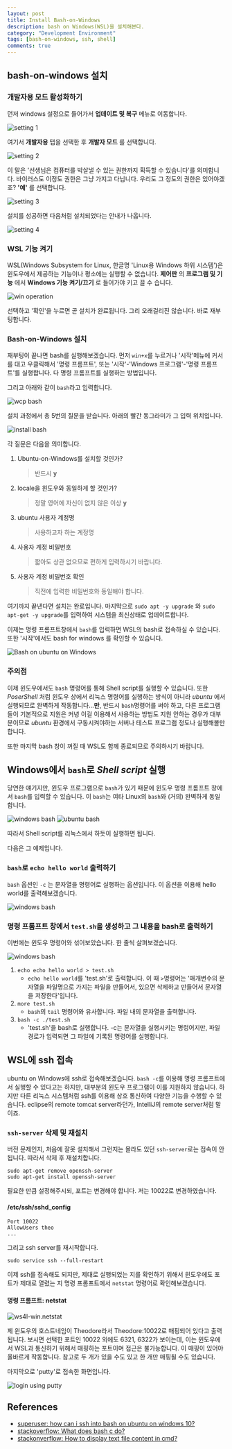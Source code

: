 ```yaml
---
layout: post
title: Install Bash-on-Windows
description: bash on Windows(WSL)을 설치해본다.
category: "Development Environment"
tags: [bash-on-windows, ssh, shell]
comments: true
---
```

## bash-on-windows 설치

### 개발자용 모드 활성화하기

먼저 windows 설정으로 들어가서 **업데이트 및 복구** 메뉴로 이동합니다.

![setting 1](/resources/170814/ws4l-01.jpg)

여기서 **개발자용** 탭을 선택한 후 **개발자 모드** 를 선택합니다.

![setting 2](/resources/170814/ws4l-02.jpg)

이 말은 '선생님은 컴퓨터를 박살낼 수 있는 권한까지 획득할 수 있습니다'를 의미합니다. 바이러스도 이정도 권한은 그냥 가지고 다닙니다. 우리도 그 정도의 권한은 있어야겠죠? **'예'** 를 선택합니다.

![setting 3](/resources/170814/ws4l-03.jpg)

설치를 성공하면 다음처럼 설치되었다는 안내가 나옵니다.

![setting 4](/resources/170814/ws4l-04.jpg)

### WSL 기능 켜기

WSL(Windows Subsystem for Linux, 한글명 'Linux용 Windows 하위 시스템')은 윈도우에서 제공하는 기능이나 평소에는 실행할 수 없습니다. **제어판** 의 **프로그램 및 기능** 에서 **Windows 기능 켜기/끄기** 로 들어가야 키고 끌 수 습니다.

![win operation](/resources/170814/ws4l-05.jpg)

선택하고 '확인'을 누르면 곧 설치가 완료됩니다. 그리 오래걸리진 않습니다. 바로 재부팅합니다.

### Bash-on-Windows 설치

재부팅이 끝나면 bash를 실행해보겠습니다. 먼저 `win+x`를 누르거나 '시작'메뉴에 커서를 대고 우클릭해서 '명령 프롬프트', 또는 '시작'-'Windows 프로그램'-'명령 프롬프트'를 실행합니다. 다 명령 프롬프트를 실행하는 방법입니다.

 그리고 아래와 같이 `bash`라고 입력합니다.

![wcp bash](/resources/170814/ws4l-06.jpg)

설치 과정에서 총 5번의 질문을 받습니다. 아래의 빨간 동그라미가 그 입력 위치입니다.

![install bash](/resources/170814/ws4l-09-1.jpg)

각 질문은 다음을 의미합니다.

1. Ubuntu-on-Windows를 설치할 것인가?
    > 반드시 **y**

1. locale을 윈도우와 동일하게 할 것인가?
    > 정말 영어에 자신이 없지 않은 이상 **y**

1. ubuntu 사용자 계정명
    > 사용하고자 하는 계정명

1. 사용자 계정 비밀번호
    > 짧아도 상관 없으므로 편하게 입력하시기 바랍니다.

1. 사용자 계정 비밀번호 확인
    > 직전에 입력한 비밀번호와 동일해야 합니다.

여기까지 끝낸다면 설치는 완료입니다.
마지막으로 `sudo apt -y upgrade` 와 `sudo apt-get -y upgrade`를 입력하여 시스템을 최신상태로 업데이트합니다.

이제는 명령 프롬프트창에서 `bash`를 입력하면 WSL의 bash로 접속하실 수 있습니다. 또한 '시작'에서도 bash for windows 를 확인할 수 있습니다.

![Bash on ubuntu on Windows](/resources/170814/ws4l-10.jpg)

### 주의점

이제 윈도우에서도 `bash` 명령어를 통해 Shell script를 실행할 수 있습니다.
또한 _PoserShell_ 처럼 윈도우 상에서 리눅스 명령어를 실행하는 방식이 아니라 _ubuntu_ 에서 실행되므로 완벽하게 작동합니다...**만**,
반드시 `bash`명령어를 써야 하고, 다른 프로그램들이 기본적으로 지원은 커녕 이걸 이용해서 사용하는 방법도 지원 안하는 경우가 대부분이므로
*ubuntu* 환경에서 구동시켜야하는 서버나 테스트 프로그램 정도나 실행해볼만 합니다.

또한 마지막 bash 창이 꺼질 때 WSL도 함께 종료되므로 주의하시기 바랍니다.

## Windows에서 `bash`로 *Shell script* 실행

당연한 얘기지만, 윈도우 프로그램으로 `bash`가 있기 때문에 윈도우 명령 프롬프트 창에서 `bash`를 입력할 수 있습니다. 이 `bash`는 여타 Linux의 `bash`와 (거의) 완벽하게 동일합니다.

![windows bash](/resources/170814/ws4l-11.jpg)
![ubuntu bash](/resources/170814/ws4l-12.jpg)

따라서 Shell script를 리눅스에서 하듯이 실행하면 됩니다.

다음은 그 예제입니다.

### `bash`로 `echo hello world` 출력하기

`bash` 옵션인 `-c` 는 문자열을 명령어로 실행하는 옵션입니다. 이 옵션을 이용해 hello world를 출력해보겠습니다.

![windows bash](/resources/170814/ws4l-13.jpg)

### 명령 프롬프트 창에서 `test.sh`을 생성하고 그 내용을 bash로 출력하기

이번에는 윈도우 명령어와 섞어보았습니다. 한 줄씩 살펴보겠습니다.

![windows bash](/resources/170814/ws4l-14.jpg)

1. `echo echo hello world > test.sh`
    - `echo hello world`를 'test.sh'로 출력합니다. 이 때 `>`명령어는 '매개변수의 문자열을 파일명으로 가지는 파일을 만들어서, 있으면 삭제하고 만들어서 문자열을 저장한다'입니다.
1. `more test.sh`
    - `bash`의 `tail` 명령어와 유사합니다. 파일 내의 문자열을 출력합니다.
1. `bash -c ./test.sh`
    - 'test.sh'을 bash로 실행합니다. -c는 문자열을 실행시키는 명렁어지만, 파일경로가 입력되면 그 파일에 기록된 명령어를 실행합니다.

## WSL에 ssh 접속

ubuntu on Windows에 ssh로 접속해보겠습니다. `bash -c`를 이용해 명령 프롬프트에서 실행할 수 있다고는 하지만, 대부분의 윈도우 프로그램이 이를 지원하지 않습니다. 하지만 다른 리눅스 시스템처럼 ssh를 이용해 상호 통신하여 다양한 기능을 수행할 수 있습니다. eclipse의 remote tomcat server라던가, IntelliJ의 remote server처럼 말이죠.

### `ssh-server` 삭제 및 재설치

버전 문제인지, 처음에 잘못 설치해서 그런지는 몰라도 있던 `ssh-server`로는 접속이 안 됩니다. 따라서 삭제 후 재설치합니다.

```
sudo apt-get remove openssh-server
sudo apt-get install openssh-server
```

필요한 만큼 설정해주시되, 포트는 변경해야 합니다. 저는 10022로 변경하였습니다.

#### /etc/ssh/sshd_config

```
Port 10022
AllowUsers theo
...
```

그리고 ssh server를 재시작합니다.

```
sudo service ssh --full-restart
```

이제 ssh를 접속해도 되지만, 제대로 실행되었는 지를 확인하기 위해서 윈도우에도 포트가 제대로 열렸는 지 명령 프롬프트에서 `netstat` 명령어로 확인해보겠습니다.

#### 명령 프롬프트: netstat

![ws4l-win.netstat](/resources/170814/ws4l-win.netstat2.jpg)

제 윈도우의 호스트네임이 Theodore라서 Theodore:10022로 매핑되어 있다고 출력됩니다. 보시면 선택한 포트인 10022 외에도 6321, 6322가 보이는데, 이는 윈도우에서 WSL과 통신하기 위해서 매핑하는 포트이며 접근은 불가능합니다. 이 매핑이 있어야 올바르게 작동합니다. 참고로 두 개가 있을 수도 있고 한 개만 매핑될 수도 있습니다.

마지막으로 'putty'로 접속한 화면입니다.

![login using putty](/resources/170814/ws4l-putty.jpg)

## References

- [superuser: how can i ssh into bash on ubuntu on windows 10?](https://superuser.com/a/1114162)
- [stackoverflow: What does bash c do?](https://stackoverflow.com/a/20858414)
- [stackonverflow: How to display text file content in cmd?](https://stackoverflow.com/questions/17217476/how-to-display-text-file-content-in-cmd)
